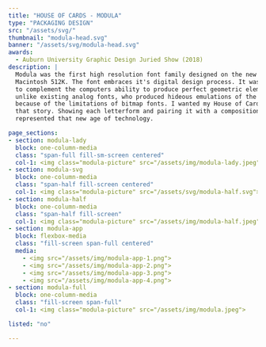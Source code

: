 ```yaml
---
title: "HOUSE OF CARDS - MODULA"
type: "PACKAGING DESIGN"
src: "/assets/svg/"
thumbnail: "modula-head.svg"
banner: "/assets/svg/modula-head.svg"
awards:
  - Auburn University Graphic Design Juried Show (2018)
description: |
  Modula was the first high resolution font family designed on the new Apple
  Macintosh 512K. The font embraces it's digital design process. It was designed
  to complement the computers ability to produce perfect geometric elements
  unlike existing analog fonts, who produced hideous emulations of the original
  because of the limitations of bitmap fonts. I wanted my House of Cards to tell
  that story. Showing each letterform and pairing it with a composition that
  represented that new age of technology.

page_sections:
- section: modula-lady
  block: one-column-media
  class: "span-full fill-sm-screen centered"
  col-1: <img class="modula-picture" src="/assets/img/modula-lady.jpeg">
- section: modula-svg
  block: one-column-media
  class: "span-half fill-screen centered"
  col-1: <img class="modula-picture" src="/assets/svg/modula-half.svg">
- section: modula-half
  block: one-column-media
  class: "span-half fill-screen"
  col-1: <img class="modula-picture" src="/assets/img/modula-half.jpeg">
- section: modula-app
  block: flexbox-media
  class: "fill-screen span-full centered"
  media:
    - <img src="/assets/img/modula-app-1.png">
    - <img src="/assets/img/modula-app-2.png">
    - <img src="/assets/img/modula-app-3.png">
    - <img src="/assets/img/modula-app-4.png">
- section: modula-full
  block: one-column-media
  class: "fill-screen span-full"
  col-1: <img class="modula-picture" src="/assets/img/modula.jpeg">

listed: "no"

---
```

